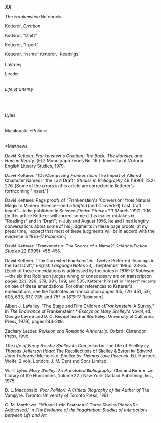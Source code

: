 ***XX***

The *Frankenstein* Notebooks

Ketterer, *Creation*

Ketterer, "Draft"

Ketterer, "Insert"

Ketterer, "Name" Ketterer, "Readings"\
\
LaValley

Leader\
\
\
*Life of Shelley*\
\
\
\
\
Lyles\
\
\
Macdonald, *Polidori \
\
\
*Matthews

David Ketterer. *Frankenstein's Creation: The Book, The Monster, and
Human Reality.* (ELS Monograph Series No. 16.) University of Victoria:
English Literary Studies, 1979.

David Ketterer. "(De)Composing *Frankenstein*: The Import of Altered
Character Names in the Last Draft," *Studies in Bibliography* 49 (1996):
232-276. [Some of the errors in this article are corrected in Ketterer's
forthcoming "Insert."]

David Ketterer. Page proofs of "Frankenstein's 'Conversion' from Natural
Magic to Modern Science—and a *Shifted* (and Converted) Last Draft
Insert"—to be published in *Science-Fiction Studies* 23 (March 1997):
1-16. [In this article Ketterer will correct some of his earlier
mistakes in "Readings" and in "Draft"; in July and August 1996, he and I
had lengthy conversations about some of his judgments in these page
proofs; at my press time, I expect that most of these judgments will be
in accord with the evidence in *1816-17 Robinson*.]

David Ketterer. "Frankenstein: The Source of a Name?" *Science-Fiction
Studies* 22 (1995): 455-456.

David Ketterer. "The Corrected *Frankenstein*: Twelve Preferred Readings
in the Last Draft," *English Language Notes* 33, i (September 1995):
23-35. [Each of these emendations is addressed by footnotes in *1816-17
Robinson*—the six that Robinson judges wrong or unnecessary are on
transcription pages 223, 329, 379, 381, 469, and 535; Ketterer himself
in "Insert" recants on one of these emendations. For other references to
Ketterer's emendations, see the footnotes on transcription pages 105,
120, 451, 537, 605, 633, 637, 735, and 757 in *1816-17 Robinson*.]

Albert J. LaValley. "The Stage and Film Children of*Frankenstein*: A
Survey," in *The Endurance of* Frankenstein*:* *Essays on Mary Shelley's
Novel*, ed. George Levine and U. C. Knoepflmacher (Berkeley: University
of California Press, 1979), pages 243-289.

Zachary Leader. *Revision and Romantic Authorship.* Oxford: Clarendon
Press, 1996.

*The Life of Percy Bysshe Shelley As Comprised in* The Life of Shelley
*by Thomas Jefferson Hogg;* The Recollections of Shelley & Byron *by
Edward John Trelawny;* Memoirs of Shelley *by Thomas Love Peacock.* Ed.
Humbert Wolfe. 2 vols. London: J. M. Dent and Sons Limited.

W. H. Lyles. *Mary Shelley: An Annotated Bibliography.* (Garland
Reference Library of the Humanities, Volume 22.) New York: Garland
Publishing, Inc., 1975.

D. L. Macdonald. *Poor Polidori: A Critical Biography of the Author of*
The Vampyre. Toronto: University of Toronto Press, 1991.

G. M. Matthews, "Whose Little Footsteps? Three Shelley Pieces
Re-Addressed," in *The Evidence of the Imagination: Studies of
Interactions between Life and Art*



